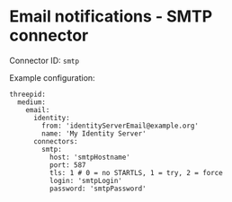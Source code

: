 # Email notifications - SMTP connector
Connector ID: `smtp`

Example configuration:
```
threepid:
  medium:
    email:
      identity:
        from: 'identityServerEmail@example.org'
        name: 'My Identity Server'
      connectors:
        smtp:
          host: 'smtpHostname'
          port: 587
          tls: 1 # 0 = no STARTLS, 1 = try, 2 = force
          login: 'smtpLogin'
          password: 'smtpPassword'
```
